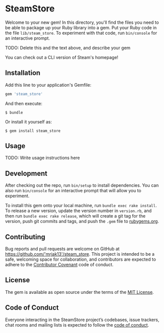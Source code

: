 # SteamStore

Welcome to your new gem! In this directory, you'll find the files you need to be able to package up your Ruby library into a gem. Put your Ruby code in the file `lib/steam_store`. To experiment with that code, run `bin/console` for an interactive prompt.

TODO: Delete this and the text above, and describe your gem

You can check out a CLI version of Steam's homepage!

## Installation

Add this line to your application's Gemfile:

```ruby
gem 'steam_store'
```

And then execute:

    $ bundle

Or install it yourself as:

    $ gem install steam_store

## Usage

TODO: Write usage instructions here

## Development

After checking out the repo, run `bin/setup` to install dependencies. You can also run `bin/console` for an interactive prompt that will allow you to experiment.

To install this gem onto your local machine, run `bundle exec rake install`. To release a new version, update the version number in `version.rb`, and then run `bundle exec rake release`, which will create a git tag for the version, push git commits and tags, and push the `.gem` file to [rubygems.org](https://rubygems.org).

## Contributing

Bug reports and pull requests are welcome on GitHub at https://github.com/'mrjak13'/steam_store. This project is intended to be a safe, welcoming space for collaboration, and contributors are expected to adhere to the [Contributor Covenant](http://contributor-covenant.org) code of conduct.

## License

The gem is available as open source under the terms of the [MIT License](https://opensource.org/licenses/MIT).

## Code of Conduct

Everyone interacting in the SteamStore project’s codebases, issue trackers, chat rooms and mailing lists is expected to follow the [code of conduct](https://github.com/'mrjak13'/steam_store/blob/master/CODE_OF_CONDUCT.md).
